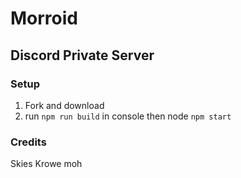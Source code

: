 # Morroid
## Discord Private Server


### Setup
1. Fork and download 
2. run `npm run build` in console then node `npm start`

### Credits
Skies
Krowe moh